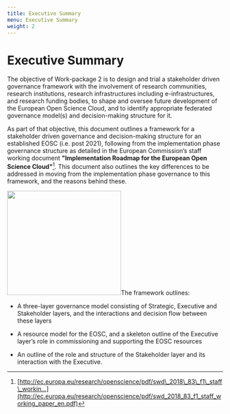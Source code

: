 ```yaml
---
title: Executive Summary
menu: Executive Summary
weight: 2
---
```


Executive Summary
=================

The objective of Work-package 2 is to design and trial a stakeholder
driven governance framework with the involvement of research
communities, research institutions, research infrastructures including
e-infrastructures, and research funding bodies, to shape and oversee
future development of the European Open Science Cloud, and to identify
appropriate federated governance model(s) and decision-making structure
for it.

As part of that objective, this document outlines a framework for a
stakeholder driven governance and decision-making structure for an
established EOSC (i.e. post 2021), following from the implementation
phase governance structure as detailed in the European Commission’s
staff working document **"Implementation Roadmap for the European Open
Science Cloud"**[^1]. This document also outlines the key differences to
be addressed in moving from the implementation phase governance to this
framework, and the reasons behind these.

<img src="./Governance/docs/ExecutiveSummary/media/image1.png" style="width:2.77153in;height:2.53403in" />The
framework outlines:

-   A three-layer governance model consisting of Strategic, Executive
    and Stakeholder layers, and the interactions and decision flow
    between these layers

-   A resource model for the EOSC, and a skeleton outline of the
    Executive layer’s role in commissioning and supporting the EOSC
    resources

-   An outline of the role and structure of the Stakeholder layer and
    its interaction with the Executive.

[^1]: [http://ec.europa.eu/research/openscience/pdf/swd\_2018\_83\_f1\_staff\_workin...](http://ec.europa.eu/research/openscience/pdf/swd_2018_83_f1_staff_working_paper_en.pdf)


